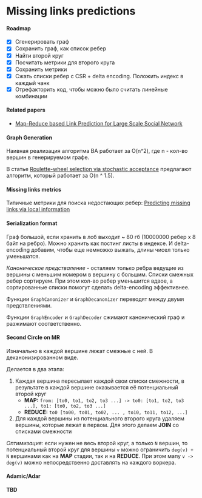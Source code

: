 # Missing links predictions

#### Roadmap

- [x] Сгенерировать граф
- [x] Сохранить граф, как список ребер
- [x] Найти второй круг
- [x] Посчитать метрики для второго круга
- [x] Сохранить метрики
- [x] Сжать списки ребер с CSR + delta encoding. Положить индекс в каждый чанк
- [x] Отрефакторить код, чтобы можно было считать линейные комбинации

#### Related papers

- [Map-Reduce based Link Prediction for Large Scale Social Network](https://ksiresearchorg.ipage.com/seke/seke17paper/seke17paper_100.pdf)

#### Graph Generation

Наивная реализация алгоритма BA работает за O(n^2), где n - кол-во вершин в генерируемом графе.

В статье [Roulette-wheel selection via stochastic acceptance](https://scholar.google.fr/scholar?cluster=3862086056988553103) предлагают алгоритм, который работает за O(n ^ 1.5).

#### Missing links metrics

Типичные метрики для поиска недостающих ребер: [Predicting missing links via local information](https://scholar.google.fr/scholar?cluster=12704085315179052707)

#### Serialization format

Граф большой, если хранить в лоб выходит ~ 80 гб (10000000 ребер x 8 байт на ребро). Можно хранить как постинг листы в индексе. 
И delta-encoding добавим, чтобы еще немножко выжать, длины чисел только уменьшатся.

_Каноническое предстваление_ - осталяем только ребра ведущие из вершины с меньшим номером в вершину с большим. 
Списки смежных ребер сортируем. При этом кол-во ребер уменьшится вдвое, а сортированные списки помогут сделать delta-encoding эффективнее.

Функции `GraphCanonizer` и `GraphDecanonizer` переводят между двумя предствлениями.

Функции `GraphEncoder` и `GraphDecoder` сжимают канонический граф и разжимают соответственно.

#### Second Circle on MR

Изначально в каждой вершине лежат смежные с ней. В деканонизированном виде.

Делается в два этапа:

1. Каждая вершина пересылает каждой свои списки смежности, в результате в каждой вершине оказывается её потенциальный второй круг
    - __MAP:__ `from: [to0, to1, to2, to3 ...] -> to0: [to1, to2, to3 ...], to1: [to0, to2, to3 ...]`
    - __REDUCE:__ `to0 [to00, to01, to02, ... , to10, to11, to12, ...]`
2. Для каждой вершины из потенциального второго круга удаляем вершины, которые лежат в первом. Для этого делаем __JOIN__ cо списками смежности

_Оптимизация:_ если нужен не весь второй круг, а только `N` вершин, то потенциальный второй круг для вершины `v` можно ограничить `deg(v) + N` вершинами как на __MAP__ стадии, так и на __REDUCE__. 
При этом мапу `v -> deg(v)` можно непосредственно доставлять на каждого воркера.

#### Adamic/Adar

__TBD__

